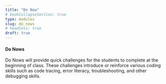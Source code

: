 ```yaml
---
title: "Do Now"
# bookCollapseSection: true
type: modules
slug: do_nows
# headless: true
draft: true
---
```



#### Do Nows
Do Nows will provide quick challenges for the students to complete at the beginning of class.
These challenges introduce or reinforce various coding skills such as
code tracing, error literacy, troubleshooting, and other debugging skills.

